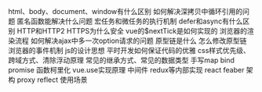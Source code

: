 html、body、document、window有什么区别
如何解决深拷贝中循环引用的问题
匿名函数能解决什么问题
宏任务和微任务的执行机制
defer和async有什么区别
HTTP和HTTP2
HTTPS为什么安全
vue的$nextTick是如何实现的
浏览器的渲染流程
如何解决ajax中多一次option请求的问题
原型链是什么
怎么修改原型链
浏览器的事件机制
js的设计思想
平时开发如何保证代码的优雅
css样式优先级、 跨域方式、清除浮动原理
常见的继承方式、常见的数据类型
手写map bind promise
函数柯里化
vue.use实现原理
中间件 redux等内部实现
react feaber 架构
proxy reflect 使用场景
